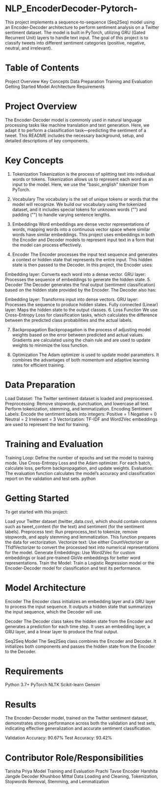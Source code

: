 # NLP_EncoderDecoder-Pytorch-
This project implements a sequence-to-sequence (Seq2Seq) model using an Encoder-Decoder architecture to perform sentiment analysis on a Twitter sentiment dataset. The model is built in PyTorch, utilizing GRU (Gated Recurrent Unit) layers to handle text input. The goal of this project is to classify tweets into different sentiment categories (positive, negative, neutral, and irrelevant).

# Table of Contents

Project Overview
Key Concepts
Data Preparation
Training and Evaluation
Getting Started 
Model Architecture
Requirements

# Project Overview

The Encoder-Decoder model is commonly used in natural language processing tasks like machine translation and text generation. Here, we adapt it to perform a classification task—predicting the sentiment of a tweet. This README includes the necessary background, setup, and detailed descriptions of key components.

# Key Concepts

1. Tokenization
Tokenization is the process of splitting text into individual words or tokens. Tokenization allows us to represent each word as an input to the model. Here, we use the "basic_english" tokenizer from PyTorch.

2. Vocabulary
The vocabulary is the set of unique tokens or words that the model will recognize. We build our vocabulary using the tokenized dataset, and it includes special tokens for unknown words ("<unk>") and padding ("<pad>") to handle varying sentence lengths.

3. Embeddings
Word embeddings are dense vector representations of words, mapping words into a continuous vector space where similar words have similar embeddings. This project uses embeddings in both the Encoder and Decoder models to represent input text in a form that the model can process effectively.

4. Encoder
The Encoder processes the input text sequence and generates a context or hidden state that represents the entire input. This hidden state is then passed to the Decoder. In this project, the Encoder uses:

Embedding layer: Converts each word into a dense vector.
GRU layer: Processes the sequence of embeddings to generate the hidden state.
5. Decoder
The Decoder generates the final output (sentiment classification) based on the hidden state provided by the Encoder. The Decoder also has:

Embedding layer: Transforms input into dense vectors.
GRU layer: Processes the sequence to produce hidden states.
Fully connected (Linear) layer: Maps the hidden state to the output classes.
6. Loss Function
We use Cross-Entropy Loss for classification tasks, which calculates the difference between the predicted class probabilities and the actual labels.

7. Backpropagation
Backpropagation is the process of adjusting model weights based on the error between predicted and actual values. Gradients are calculated using the chain rule and are used to update weights to minimize the loss function.

8. Optimization
The Adam optimizer is used to update model parameters. It combines the advantages of both momentum and adaptive learning rates for efficient training.

# Data Preparation

Load Dataset: The Twitter sentiment dataset is loaded and preprocessed.
Preprocessing:
Remove stopwords, punctuation, and lowercase all text.
Perform tokenization, stemming, and lemmatization.
Encoding Sentiment Labels: Encode the sentiment labels into integers:
Positive = 1
Negative = 0
Neutral = 2
Irrelevant = 3
Vectorization: TF-IDF and Word2Vec embeddings are used to represent the text for training.

# Training and Evaluation

Training Loop:
Define the number of epochs and set the model to training mode.
Use Cross-Entropy Loss and the Adam optimizer.
For each batch, calculate loss, perform backpropagation, and update weights.
Evaluation:
The evaluation function calculates the model’s accuracy and classification report on the validation and test sets.
python

# Getting Started

To get started with this project:

Load your Twitter dataset (twitter_data.csv), which should contain columns such as tweet_content (for the text) and sentiment (for the sentiment labels).
Preprocess text: Run preprocess_text to tokenize, remove stopwords, and apply stemming and lemmatization. This function prepares the data for vectorization.
Vectorize text: Use either CountVectorizer or TfidfVectorizer to convert the processed text into numerical representations for the model.
Generate Embeddings: Use Word2Vec for custom embeddings or load pre-trained GloVe embeddings for better word representations.
Train the Model: Train a Logistic Regression model or the Encoder-Decoder model for classification and test its performance.

# Model Architecture

Encoder
The Encoder class initializes an embedding layer and a GRU layer to process the input sequence. It outputs a hidden state that summarizes the input sequence, which the Decoder will use.

Decoder
The Decoder class takes the hidden state from the Encoder and generates a prediction for each time step. It uses an embedding layer, a GRU layer, and a linear layer to produce the final output.

Seq2Seq Model
The Seq2Seq class combines the Encoder and Decoder. It initializes both components and passes the hidden state from the Encoder to the Decoder.

# Requirements

Python 3.7+
PyTorch
NLTK
Scikit-learn
Gensim

# Results

The Encoder-Decoder model, trained on the Twitter sentiment dataset, demonstrates strong performance across both the validation and test sets, indicating effective generalization and accurate sentiment classification.

Validation Accuracy: 90.67%
Test Accuracy: 93.42%

# Contributor	              Role/Responsibilities

Tanisha Priya	              Model Training and Evaluation
Prachi Tavse	              Encoder
Harshita Jangde	              Decoder
Khushboo Mittal	              Data Loading and Cleaning, Tokenization, Stopwords Removal, Stemming, and Lemmatization
